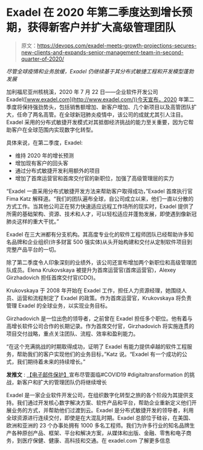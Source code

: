 # Exadel 在 2020 年第二季度达到增长预期，获得新客户并扩大高级管理团队

> 原文：<https://devops.com/exadel-meets-growth-projections-secures-new-clients-and-expands-senior-management-team-in-second-quarter-of-2020/>

*尽管全球疫情和业务放缓，Exadel 仍继续基于其分布式敏捷工程和开发模型蓬勃发展*

加利福尼亚州核桃溪，2020 年 7 月 22 日——企业软件开发公司 Exadel([www.exadel.com](http://www.exadel.com/))今天宣布，2020 年第二季度将保持强劲势头，包括销售额增加、新客户增加、几个新项目以及高管团队扩大，任命了两名高管。在全球新冠肺炎疫情中，该公司的成就尤其引人注目。Exadel 采用的分布式敏捷开发模式对其抵御经济挑战的能力至关重要，因为它帮助客户在全球范围内实现数字化转型。

具体来说，在第二季度，Exadel:

*   维持 2020 年的增长预测
*   增加现有客户的回头客
*   通过分布式敏捷开发利用额外的项目
*   增加了首席运营官和首席交付官的新职位，加强了高级管理层的实力

“Exadel 一直采用分布式敏捷开发方法来帮助客户取得成功，”Exadel 首席执行官 Fima Katz 解释道。“我们的团队遍布全球，自公司成立以来，他们一直以分散的方式工作。当其他公司正在努力快速适应远程工作场所的现实时，Exadel 提供了所需的基础架构、资源、技术和人才，可以轻松适应并蓬勃发展，即使遇到像新冠肺炎这样的重大干扰。”

Exadel 在三大洲都有分支机构。其高度专业化的软件工程师团队已经帮助许多知名品牌和企业组织(许多财富 500 强实体)从头开始构建和交付从定制软件项目到完整产品平台的一切。

除了第二季度令人印象深刻的业绩外，该公司还宣布增加两个新职位和高级管理团队成员。Elena Krukovskaya 被提升为首席运营官(首席运营官)，Alexey Girzhadovich 担任首席交付官(CDO)。

Krukovskaya 于 2008 年开始在 Exadel 工作，担任人力资源经理，她围绕人员、运营和流程制定了 Exadel 的政策。作为首席运营官，Krukovskaya 将负责管理 Exadel 的全球业务，以实现业务目标。

Girzhadovich 是一位出色的领导者，之前曾在 Exadel 担任多个职位。他有着与高增长软件公司合作的长期记录。作为首席交付官，Girzhadovich 将实施连贯的项目交付战略，重点关注团队、流程、效率和盈利能力。

“在这个充满挑战的时期取得成功，证明了 Exadel 有能力提供卓越的软件工程服务，帮助我们的客户实现他们的业务目标，”Katz 说。“Exadel 有一个成功的公式，我们期待着未来的持续增长。”

**发推文** : [【电子邮件保护】](/cdn-cgi/l/email-protection)宣布尽管面临#COVID19 #digitaltransformation 的挑战，新客户和扩大的管理团队仍将继续增长

Exadel 是一家企业软件开发公司，在组织数字化转型之旅的各个阶段为其提供支持。我们通过开发核心数字解决方案、软件产品和平台，帮助企业重新定义他们开展业务的方式，并帮助他们过渡到云。Exadel 是分布式敏捷开发的领导者，利用全球资源进行连续交付，即使是在大混乱时期。Exadel 总部位于硅谷，在美国、欧洲和亚洲的 23 个办事处拥有 1000 多名工程师。我们为许多行业的知名品牌生产各种原创产品、框架、平台和解决方案，从媒体和出版、金融、零售和电子商务，到医疗保健、健康、高科技和交通。在 exadel.com 了解更多信息